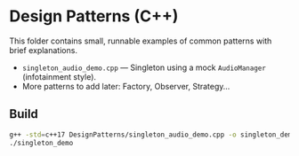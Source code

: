 # Design Patterns (C++)

This folder contains small, runnable examples of common patterns with brief explanations.

- `singleton_audio_demo.cpp` — Singleton using a mock `AudioManager` (infotainment style).
- More patterns to add later: Factory, Observer, Strategy…

## Build
```bash
g++ -std=c++17 DesignPatterns/singleton_audio_demo.cpp -o singleton_demo
./singleton_demo
